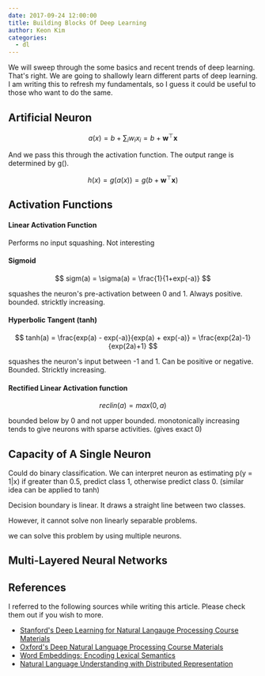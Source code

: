 ```yaml
---
date: 2017-09-24 12:00:00
title: Building Blocks Of Deep Learning
author: Keon Kim
categories:
  - dl
---
```


We will sweep through the some basics and recent trends of deep learning. That's right. We are going to shallowly learn different parts of deep learning. I am writing this to refresh my fundamentals, so I guess it could be useful to those who want to do the same.

<!--more-->


## Artificial Neuron


<!-- neuron input activation (pre activation) -->
$$
a(x) = b + \sum_i{ w_i x_i } = b + \textbf{w}^\top \textbf{x}
$$

And we pass this through the activation function. The output range is determined by g().

$$
h(x) = g(a(x)) = g(b + \textbf{w}^\top \textbf{x})
$$

## Activation Functions

#### Linear Activation Function

Performs no input squashing. Not interesting

#### Sigmoid

$$
sigm(a) = \sigma(a) =  \frac{1}{1+exp(-a)}
$$

squashes the neuron's pre-activation between 0 and 1.
Always positive.
bounded.
stricktly increasing.


#### Hyperbolic Tangent (tanh)


$$
tanh(a) = \frac{exp(a) - exp(-a)}{exp(a) + exp(-a)} = \frac{exp(2a)-1}{exp(2a)+1}
$$

squashes the neuron's input between -1 and 1.
Can be positive or negative.
Bounded. Stricktly increasing.

#### Rectified Linear Activation function

$$
reclin(a) = max(0, a)
$$

bounded below by 0 and not upper bounded.
monotonically increasing
tends to give neurons with sparse activities.
(gives exact 0)

## Capacity of A Single Neuron

Could do binary classification.
We can interpret neuron as estimating p(y = 1|x)
if greater than 0.5, predict class 1, otherwise predict class 0.
(similar idea can be applied to tanh)

Decision boundary is linear.
It draws a straight line between two classes.

However, it cannot solve non linearly separable problems.

we can solve this problem by using multiple neurons.


## Multi-Layered Neural Networks




## References

I referred to the following sources while writing this article. Please check them out if you wish to more.


* [Stanford's Deep Learning for Natural Langauge Processing Course Materials](http://cs224d.stanford.edu/index.html)
* [Oxford's Deep Natural Language Processing Course Materials](https://github.com/oxford-cs-deepnlp-2017/lectures)
* [Word Embeddings: Encoding Lexical Semantics](http://pytorch.org/tutorials/beginner/nlp/word_embeddings_tutorial.html)
* [Natural Language Understanding with Distributed Representation][2]

[1]: http://web.eecs.utk.edu/~itamar/courses/ECE-692/Bobby_paper1.pdf "LSTM"
[2]: https://arxiv.org/abs/1511.07916 "Natural Language Understanding with Distributed Representation"
